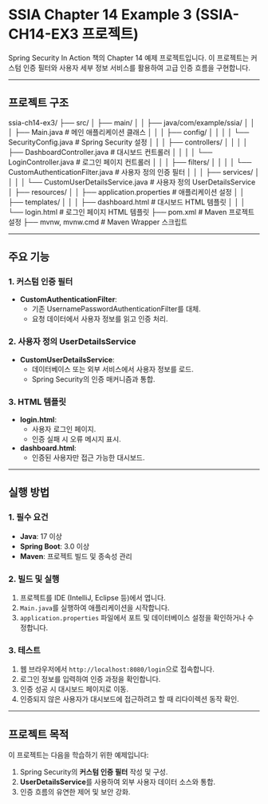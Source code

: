 # SSIA Chapter 14 Example 3 (SSIA-CH14-EX3 프로젝트)

Spring Security In Action 책의 Chapter 14 예제 프로젝트입니다. 이 프로젝트는 커스텀 인증 필터와 사용자 세부 정보 서비스를 활용하여 고급 인증 흐름을 구현합니다.

---

## 프로젝트 구조
ssia-ch14-ex3/
├── src/
│   ├── main/
│   │   ├── java/com/example/ssia/
│   │   │   ├── Main.java                                 # 메인 애플리케이션 클래스
│   │   │   ├── config/
│   │   │   │   └── SecurityConfig.java                  # Spring Security 설정
│   │   │   ├── controllers/
│   │   │   │   ├── DashboardController.java             # 대시보드 컨트롤러
│   │   │   │   └── LoginController.java                 # 로그인 페이지 컨트롤러
│   │   │   ├── filters/
│   │   │   │   └── CustomAuthenticationFilter.java      # 사용자 정의 인증 필터
│   │   │   ├── services/
│   │   │   │   └── CustomUserDetailsService.java        # 사용자 정의 UserDetailsService
│   ├── resources/
│   │   ├── application.properties                       # 애플리케이션 설정
│   │   ├── templates/
│   │   │   ├── dashboard.html                           # 대시보드 HTML 템플릿
│   │   │   └── login.html                               # 로그인 페이지 HTML 템플릿
├── pom.xml                                              # Maven 프로젝트 설정
├── mvnw, mvnw.cmd                                       # Maven Wrapper 스크립트

---

## 주요 기능

### 1. **커스텀 인증 필터**
- **CustomAuthenticationFilter**:
  - 기존 UsernamePasswordAuthenticationFilter를 대체.
  - 요청 데이터에서 사용자 정보를 읽고 인증 처리.

### 2. **사용자 정의 UserDetailsService**
- **CustomUserDetailsService**:
  - 데이터베이스 또는 외부 서비스에서 사용자 정보를 로드.
  - Spring Security의 인증 매커니즘과 통합.

### 3. **HTML 템플릿**
- **login.html**:
  - 사용자 로그인 페이지.
  - 인증 실패 시 오류 메시지 표시.
- **dashboard.html**:
  - 인증된 사용자만 접근 가능한 대시보드.

---

## 실행 방법

### 1. **필수 요건**
- **Java**: 17 이상
- **Spring Boot**: 3.0 이상
- **Maven**: 프로젝트 빌드 및 종속성 관리

### 2. **빌드 및 실행**
1. 프로젝트를 IDE (IntelliJ, Eclipse 등)에서 엽니다.
2. `Main.java`를 실행하여 애플리케이션을 시작합니다.
3. `application.properties` 파일에서 포트 및 데이터베이스 설정을 확인하거나 수정합니다.

### 3. **테스트**
1. 웹 브라우저에서 `http://localhost:8080/login`으로 접속합니다.
2. 로그인 정보를 입력하여 인증 과정을 확인합니다.
3. 인증 성공 시 대시보드 페이지로 이동.
4. 인증되지 않은 사용자가 대시보드에 접근하려고 할 때 리다이렉션 동작 확인.

---

## 프로젝트 목적

이 프로젝트는 다음을 학습하기 위한 예제입니다:
1. Spring Security의 **커스텀 인증 필터** 작성 및 구성.
2. **UserDetailsService**를 사용하여 외부 사용자 데이터 소스와 통합.
3. 인증 흐름의 유연한 제어 및 보안 강화.
